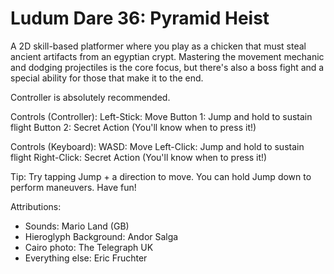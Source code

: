 Ludum Dare 36: Pyramid Heist
============================

A 2D skill-based platformer where you play as a chicken that must steal ancient artifacts from an egyptian crypt. Mastering the movement mechanic and dodging projectiles is the core focus, but there's also a boss fight and a special ability for those that make it to the end. 


Controller is absolutely recommended. 

Controls (Controller): 
Left-Stick: Move 
Button 1: Jump and hold to sustain flight 
Button 2: Secret Action (You'll know when to press it!) 

Controls (Keyboard): 
WASD: Move 
Left-Click: Jump and hold to sustain flight 
Right-Click: Secret Action (You'll know when to press it!) 

Tip: Try tapping Jump + a direction to move. You can hold Jump down to perform maneuvers. Have fun!

Attributions:

* Sounds: Mario Land (GB)
* Hieroglyph Background: Andor Salga
* Cairo photo: The Telegraph UK
* Everything else: Eric Fruchter
